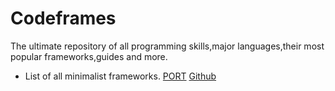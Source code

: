 # Codeframes
The ultimate repository of all programming skills,major languages,their most popular frameworks,guides and more.

* List of all minimalist frameworks. [PORT](https://github.com/bhatshravan/codeframes/Lists.md) [Github](https://github.com/neiesc/awesome-minimalist)
